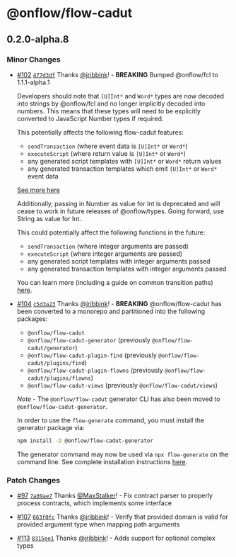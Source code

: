 # @onflow/flow-cadut

## 0.2.0-alpha.8

### Minor Changes

- [#102](https://github.com/onflow/flow-cadut/pull/102) [`477d3df`](https://github.com/onflow/flow-cadut/commit/477d3dfd6cad51de9a15a978e5adfcea9b128e80) Thanks [@jribbink](https://github.com/jribbink)! - **BREAKING** Bumped @onflow/fcl to 1.1.1-alpha.1

  Developers should note that `[U]Int*` and `Word*` types are now decoded into strings by @onflow/fcl and no longer implicitly decoded into numbers. This means that these types will need to be explicitly converted to JavaScript Number types if required.

  This potentially affects the following flow-cadut features:

  - `sendTransaction` (where event data is `[U]Int*` or `Word*`)
  - `executeScript` (where return value is `[U]Int*` or `Word*`)
  - any generated script templates with `[U]Int*` or `Word*` return values
  - any generated transaction templates which emit `[U]Int*` or `Word*` event data

  [See more here](https://github.com/onflow/fcl-js/blob/%40onflow/fcl%401.0.3-alpha.1/packages/sdk/CHANGELOG.md#100-alpha0)

  Additionally, passing in Number as value for Int is deprecated and will cease to work in future releases of @onflow/types. Going forward, use String as value for Int.

  This could potentially affect the following functions in the future:

  - `sendTransaction` (where integer arguments are passed)
  - `executeScript` (where integer arguments are passed)
  - any generated script templates with integer arguments passed
  - any generated transaction templates with integer arguments passed

  You can learn more (including a guide on common transition paths) [here](https://github.com/onflow/flow-js-sdk/blob/master/packages/types/WARNINGS.md#0002-[U]Int*-and-Word*-as-Number).

* [#104](https://github.com/onflow/flow-cadut/pull/104) [`c5d3a23`](https://github.com/onflow/flow-cadut/commit/c5d3a2370034ff6ee6b965d9b261d4547f9ad92f) Thanks [@jribbink](https://github.com/jribbink)! - **BREAKING** @onflow/flow-cadut has been converted to a monorepo and partitioned into the following packages:

  - `@onflow/flow-cadut`
  - `@onflow/flow-cadut-generator` (previously `@onflow/flow-cadut/generator`)
  - `@onflow/flow-cadut-plugin-find` (previously `@onflow/flow-cadut/plugins/find`)
  - `@onflow/flow-cadut-plugin-flowns` (previously `@onflow/flow-cadut/plugins/flowns`)
  - `@onflow/flow-cadut-views` (previously `@onflow/flow-cadut/views`)

  _Note_ - The `@onflow/flow-cadut` generator CLI has also been moved to `@onflow/flow-cadut-generator`.

  In order to use the `flow-generate` command, you must install the generator package via:

  ```bash
  npm install -D @onflow/flow-cadut-generator
  ```

  The generator command may now be used via `npx flow-generate` on the command line. See complete installation instructions [here](/README.md#installation).

### Patch Changes

- [#97](https://github.com/onflow/flow-cadut/pull/97) [`7a09ae7`](https://github.com/onflow/flow-cadut/commit/7a09ae7f63e33b7fc84d6abe6a86cfa30b13d37f) Thanks [@MaxStalker](https://github.com/MaxStalker)! - Fix contract parser to properly process contracts, which implements some interface

* [#107](https://github.com/onflow/flow-cadut/pull/107) [`663f0fc`](https://github.com/onflow/flow-cadut/commit/663f0fc04194b5d40ed15523d9daa585256f00a2) Thanks [@jribbink](https://github.com/jribbink)! - Verify that provided domain is valid for provided argument type when mapping path arguments

- [#113](https://github.com/onflow/flow-cadut/pull/113) [`8315ee1`](https://github.com/onflow/flow-cadut/commit/8315ee156520bde2b46a78cd77bd5488106665cd) Thanks [@jribbink](https://github.com/jribbink)! - Adds support for optional complex types
